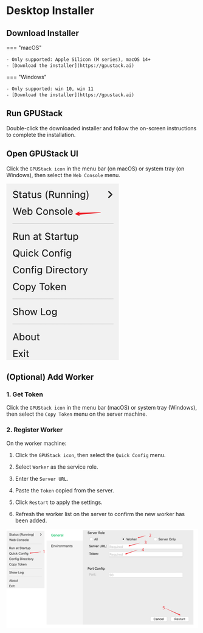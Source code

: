 # Desktop Installer

## Download Installer

=== "macOS"

    - Only supported: Apple Silicon (M series), macOS 14+
    - [Download the installer](https://gpustack.ai)

=== "Windows"

    - Only supported: win 10, win 11
    - [Download the installer](https://gpustack.ai)


## Run GPUStack

Double-click the downloaded installer and follow the on-screen instructions to complete the installation.

## Open GPUStack UI

Click the `GPUStack icon` in the menu bar (on macOS) or system tray (on Windows), then select the `Web Console` menu.

![web console](../assets/desktop-installer/open-web-console.png)

## (Optional) Add Worker

### 1. Get Token

Click the `GPUStack icon` in the menu bar (macOS) or system tray (Windows), then select the `Copy Token` menu on the server machine.


### 2. Register Worker

On the worker machine:

1. Click the `GPUStack icon`, then select the `Quick Config` menu.

2. Select `Worker` as the service role.

3. Enter the `Server URL`.

4. Paste the `Token` copied from the server.

5. Click `Restart` to apply the settings.

6. Refresh the worker list on the server to confirm the new worker has been added.

![web console](../assets/desktop-installer/add-worker.png)
